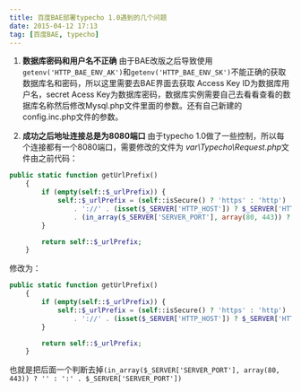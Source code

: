 ```yaml
---
title: 百度BAE部署typecho 1.0遇到的几个问题
date: 2015-04-12 17:13
tag: [百度BAE, typecho]
---
```

1. **数据库密码和用户名不正确**
由于BAE改版之后导致使用`getenv('HTTP_BAE_ENV_AK')`和`getenv('HTTP_BAE_ENV_SK')`不能正确的获取数据库名和密码，所以这里需要去BAE界面去获取
Access Key ID为数据库用户名，secret Acess Key为数据库密码，数据库实例需要自己去看看查看的数据库名称然后修改Mysql.php文件里面的参数。还有自己新建的config.inc.php文件的参数。
<!-- more -->
2. **成功之后地址连接总是为8080端口**
由于typecho 1.0做了一些控制，所以每个连接都有一个8080端口，需要修改的文件为 *var\Typecho\Request.php*文件由之前代码：

```php
public static function getUrlPrefix()
    {
        if (empty(self::$_urlPrefix)) {
            self::$_urlPrefix = (self::isSecure() ? 'https' : 'http') 
                . '://' . (isset($_SERVER['HTTP_HOST']) ? $_SERVER['HTTP_HOST'] : $_SERVER['SERVER_NAME'])
                . (in_array($_SERVER['SERVER_PORT'], array(80, 443)) ? '' : ':' . $_SERVER['SERVER_PORT']);
        }

        return self::$_urlPrefix;
    }
```
修改为：
```php
public static function getUrlPrefix()
    {
        if (empty(self::$_urlPrefix)) {
            self::$_urlPrefix = (self::isSecure() ? 'https' : 'http') 
                . '://' . (isset($_SERVER['HTTP_HOST']) ? $_SERVER['HTTP_HOST'] : $_SERVER['SERVER_NAME']);
        }

        return self::$_urlPrefix;
    }
```
也就是把后面一个判断去掉`(in_array($_SERVER['SERVER_PORT'], array(80, 443)) ? '' : ':' . $_SERVER['SERVER_PORT'])`
